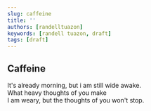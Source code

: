 ```yaml
---
slug: caffeine
title: ''
authors: [randelltuazon]
keywords: [randell tuazon, draft]
tags: [draft]
---
```


## Caffeine

It's already morning, but i am still wide awake. <br/>
What heavy thoughts of you make <br/>
I am weary, but the thoughts of you won't stop. <br/>
